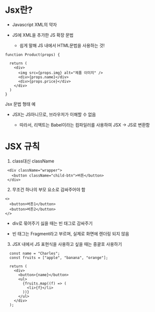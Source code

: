 # Jsx란?

- Javascript XML의 약자

- JS에 XML을 추가한 JS 확장 문법
  - 쉽게 말해 JS 내에서 HTML문법을 사용하는 것!

```
function Product(props) {

  return (
    <div>
      <img src={props.img} alt="제품 이미지" />
      <div>{props.name}</div>
      <div>{props.price}</div>
    </div>
  )
}
```

Jsx 문법 형태 예

- JSX는 JS아니므로, 브라우저가 이해할 수 없음

  - 따라서, 리액트는 Babel이라는 컴파일러를 사용하여 JSX -> JS로 변환함

# JSX 규칙

1. class대신 className

```
 <div className="wrapper">
   <button className="child-btn">버튼</button>
 </div>
```

2. 무조건 하나의 부모 요소로 감싸주어야 함

```
<>
  <button>버튼1</button>
  <button>버튼2</button>
</>
```

- div로 묶어주기 싫을 때는 빈 태그로 감싸주기

- 빈 태그는 Fragment라고 부르며, 실제로 화면에 렌더링 되지 않음

3. JSX 내에서 JS 표현식을 사용하고 싶을 때는 중괄호 사용하기

```
  const name = "Charles";
  const fruits = ["apple", "banana", "orange"];

  return (
    <div>
      <button>{name}</button>
      <ul>
        {fruits.map((f) => (
          <li>{f}</li>
        ))}
      </ul>
    </div>
  );
```
